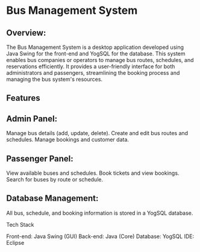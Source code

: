# Bus Management System

## Overview:

The Bus Management System is a desktop application developed using Java Swing for the front-end and YogSQL for the database. This system enables bus companies or operators to manage bus routes, schedules, and reservations efficiently. It provides a user-friendly interface for both administrators and passengers, streamlining the booking process and managing the bus system's resources.

## Features

## Admin Panel:

Manage bus details (add, update, delete).
Create and edit bus routes and schedules.
Manage bookings and customer data.

## Passenger Panel:

View available buses and schedules.
Book tickets and view bookings.
Search for buses by route or schedule.

## Database Management:

All bus, schedule, and booking information is stored in a YogSQL database.

Tech Stack

Front-end: Java Swing (GUI)
Back-end: Java (Core)
Database: YogSQL
IDE: Eclipse
